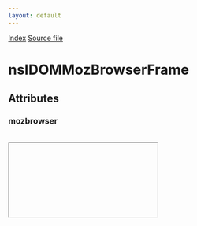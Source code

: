 ```yaml
---
layout: default
---
```

<div id='links'><a href="../index.html">Index</a>
<a href="http://dxr.mozilla.org/mozilla-central/source/dom/interfaces/html/nsIDOMMozBrowserFrame.idl">Source file</a>
</div>

# nsIDOMMozBrowserFrame #

## Attributes ##

### mozbrowser ###
<pre>  
<iframe> element may have the mozbrowser attribute.  
  
The mozbrowser attribute has no effect unless the <iframe> element is  
contained in a document privileged to create browser frames.  
  
An <iframe> element in a privileged document with the mozbrowser attribute  
emits a variety of events when various things happen inside the frame.  
  
This will be documented eventually, but for more information at the moment,  
see dom/browser-element/BrowserElement{Child,Parent}.js.  
  
  
</pre>